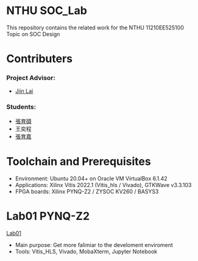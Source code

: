 # NTHU SOC_Lab
This repository contains the related work for the NTHU 11210EE525100 Topic on SOC Design

# Contributers
### Project Advisor:  
- [Jiin Lai](https://tw.linkedin.com/in/jiin-lai-4b77611a0?challengeId=AQE6Rs37-tWd6wAAAYrhhVG3kOs9OzcPZHQAhX787bebPG02yhEO1cStZP6uXhZh8n-KIJ2SKjPhwoFBoPE3l6Q4MShp5D_lmw&submissionId=82da5e78-ac67-8917-2e3d-6f3644d66118&challengeSource=AgFEC09mqwl1JQAAAYrhhYF2li-lQcDQYEz9cBfeZTwib6_tTDGsMOx5mZKyJJk&challegeType=AgE9WLjL-1FptgAAAYrhhYF5LBmS5RKJ2-9eUGhLkKy21C2IPci18RM&memberId=AgGibviVWHLbKQAAAYrhhYF7qzNazXpOEGPSq3kJuF22lM8&recognizeDevice=AgFQk8RFV5a_SQAAAYrhhYF-Mkz2RsG74qoo48TWKZS47c2rvMjO)
### Students:
- [張育碩](https://github.com/SamChang03)
- 王奕程
- [張育嘉](https://github.com/greenturtlefrank)

# Toolchain and Prerequisites
- Environment: Ubuntu 20.04+ on Oracle VM VirtualBox 6.1.42
- Applications: Xilinx Vitis 2022.1 (Vitis_hls / Vivado), GTKWave v3.3.103
- FPGA boards: Xilinx PYNQ-Z2 / ZYSOC KV260 / BASYS3

# Lab01 PYNQ-Z2
[Lab01](https://github.com/SamChang03/SOC_Lab/tree/main/Lab01)  
- Main purpose: Get more falimiar to the develoment enviroment
- Tools: Vitis_HLS, Vivado, MobaXterm, Jupyter Notebook
